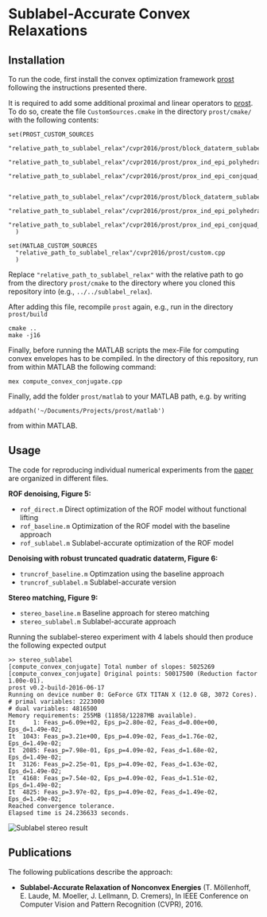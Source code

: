 # Sublabel-Accurate Convex Relaxations

## Installation
To run the code, first install the convex optimization framework [prost](https://github.com/tum-vision/prost) following the instructions presented there. 

It is required to add some additional proximal and linear operators to [prost](https://github.com/tum-vision/prost). To do so, create the file `CustomSources.cmake` in the directory `prost/cmake/` with the following contents:

```
set(PROST_CUSTOM_SOURCES
  "relative_path_to_sublabel_relax"/cvpr2016/prost/block_dataterm_sublabel.cu
  "relative_path_to_sublabel_relax"/cvpr2016/prost/prox_ind_epi_polyhedral_1d.cu
  "relative_path_to_sublabel_relax"/cvpr2016/prost/prox_ind_epi_conjquad_1d.cu
  
  "relative_path_to_sublabel_relax"/cvpr2016/prost/block_dataterm_sublabel.hpp
  "relative_path_to_sublabel_relax"/cvpr2016/prost/prox_ind_epi_polyhedral_1d.hpp
  "relative_path_to_sublabel_relax"/cvpr2016/prost/prox_ind_epi_conjquad_1d.hpp
  )
  
set(MATLAB_CUSTOM_SOURCES
  "relative_path_to_sublabel_relax"/cvpr2016/prost/custom.cpp
  )
```

Replace `"relative_path_to_sublabel_relax"` with the relative path to go from the directory `prost/cmake` to the directory where you cloned this repository into (e.g., `../../sublabel_relax`).

After adding this file, recompile `prost` again, e.g., run in the directory `prost/build`
```
cmake ..
make -j16
```

Finally, before running the MATLAB scripts the mex-File for computing convex envelopes has to be compiled. In the directory of this repository, run from within MATLAB the following command:
```
mex compute_convex_conjugate.cpp
```

Finally, add the folder `prost/matlab` to your MATLAB path, e.g. by writing
```
addpath('~/Documents/Projects/prost/matlab')
```
from within MATLAB.
## Usage

The code for reproducing individual numerical experiments from the [paper](https://vision.in.tum.de/_media/spezial/bib/moellenhoff_laude_cvpr_16.pdf) are organized in different files.

**ROF denoising, Figure 5:**
 * `rof_direct.m` Direct optimization of the ROF model without functional lifting
 * `rof_baseline.m` Optimization of the ROF model with the baseline approach
 * `rof_sublabel.m` Sublabel-accurate optimization of the ROF model

**Denoising with robust truncated quadratic dataterm, Figure 6:**
 * `truncrof_baseline.m` Optimzation using the baseline approach
 * `truncrof_sublabel.m` Sublabel-accurate version
 
**Stereo matching, Figure 9:**
  * `stereo_baseline.m` Baseline approach for stereo matching
  * `stereo_sublabel.m` Sublabel-accurate approach
  
Running the sublabel-stereo experiment with 4 labels should then produce the following expected output
``` 
>> stereo_sublabel
[compute_convex_conjugate] Total number of slopes: 5025269
[compute_convex_conjugate] Original points: 50017500 (Reduction factor 1.00e-01).
prost v0.2-build-2016-06-17
Running on device number 0: GeForce GTX TITAN X (12.0 GB, 3072 Cores).
# primal variables: 2223000
# dual variables: 4816500
Memory requirements: 255MB (11858/12287MB available).
It     1: Feas_p=6.09e+02, Eps_p=2.80e-02, Feas_d=0.00e+00, Eps_d=1.49e-02; 
It  1043: Feas_p=3.21e+00, Eps_p=4.09e-02, Feas_d=1.76e-02, Eps_d=1.49e-02; 
It  2085: Feas_p=7.98e-01, Eps_p=4.09e-02, Feas_d=1.68e-02, Eps_d=1.49e-02; 
It  3126: Feas_p=2.25e-01, Eps_p=4.09e-02, Feas_d=1.63e-02, Eps_d=1.49e-02; 
It  4168: Feas_p=7.54e-02, Eps_p=4.09e-02, Feas_d=1.51e-02, Eps_d=1.49e-02; 
It  4825: Feas_p=3.97e-02, Eps_p=4.09e-02, Feas_d=1.49e-02, Eps_d=1.49e-02; 
Reached convergence tolerance.
Elapsed time is 24.236633 seconds.
```

![Sublabel stereo result](https://github.com/tum-vision/sublabel_relax/raw/master/cvpr2016/images/stereo_result.png)

## Publications

The following publications describe the approach:

 *   **Sublabel-Accurate Relaxation of Nonconvex Energies**
     (T. Möllenhoff, E. Laude, M. Moeller, J. Lellmann, D. Cremers),
     In IEEE Conference on Computer Vision and Pattern Recognition (CVPR), 2016.
